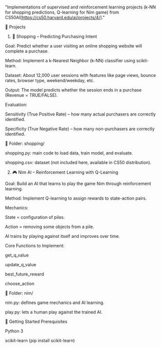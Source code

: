 "Implementations of supervised and reinforcement learning projects (k-NN for shopping predictions, Q-learning for Nim game) from CS50AI[https://cs50.harvard.edu/ai/projects/4/]." 

📌 Projects
1. 🛒 Shopping – Predicting Purchasing Intent

Goal: Predict whether a user visiting an online shopping website will complete a purchase.

Method: Implement a k-Nearest Neighbor (k-NN) classifier using scikit-learn.

Dataset: About 12,000 user sessions with features like page views, bounce rates, browser type, weekend/weekday, etc.

Output: The model predicts whether the session ends in a purchase (Revenue = TRUE/FALSE).

Evaluation:

Sensitivity (True Positive Rate) – how many actual purchasers are correctly identified.

Specificity (True Negative Rate) – how many non-purchasers are correctly identified.

📂 Folder: shopping/

shopping.py: main code to load data, train model, and evaluate.

shopping.csv: dataset (not included here, available in CS50 distribution).


2. 🎮 Nim AI – Reinforcement Learning with Q-Learning

Goal: Build an AI that learns to play the game Nim through reinforcement learning.

Method: Implement Q-learning to assign rewards to state-action pairs.

Mechanics:

State = configuration of piles.

Action = removing some objects from a pile.

AI trains by playing against itself and improves over time.

Core Functions to Implement:

get_q_value

update_q_value

best_future_reward

choose_action

📂 Folder: nim/

nim.py: defines game mechanics and AI learning.

play.py: lets a human play against the trained AI.


🚀 Getting Started
Prerequisites

Python 3

scikit-learn (pip install scikit-learn)